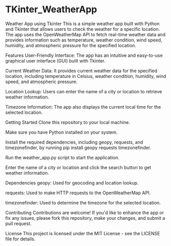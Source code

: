 # TKinter_WeatherApp
Weather App using Tkinter
This is a simple weather app built with Python and Tkinter that allows users to check the weather for a specific location. The app uses the OpenWeatherMap API to fetch real-time weather data and provides information such as temperature, weather condition, wind speed, humidity, and atmospheric pressure for the specified location.

Features
User-Friendly Interface: The app has an intuitive and easy-to-use graphical user interface (GUI) built with Tkinter.

Current Weather Data: It provides current weather data for the specified location, including temperature in Celsius, weather condition, humidity, wind speed, and atmospheric pressure.

Location Lookup: Users can enter the name of a city or location to retrieve weather information.

Timezone Information: The app also displays the current local time for the selected location.

Getting Started
Clone this repository to your local machine.

Make sure you have Python installed on your system.

Install the required dependencies, including geopy, requests, and timezonefinder, by running pip install geopy requests timezonefinder.

Run the weather_app.py script to start the application.

Enter the name of a city or location and click the search button to get weather information.

Dependencies
geopy: Used for geocoding and location lookup.

requests: Used to make HTTP requests to the OpenWeatherMap API.

timezonefinder: Used to determine the timezone for the selected location.

Contributing
Contributions are welcome! If you'd like to enhance the app or fix any issues, please fork this repository, make your changes, and submit a pull request.

License
This project is licensed under the MIT License - see the LICENSE file for details.
